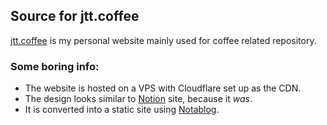 ## Source for jtt.coffee

[jtt.coffee](https://jtt.coffee) is my personal website mainly used for coffee related repository.

### Some boring info:

* The website is hosted on a VPS with Cloudflare set up as the CDN.
* The design looks similar to [Notion](https://notion.so) site, because it *was*.
* It is converted into a static site using [Notablog](https://github.com/dragonman225/notablog).
